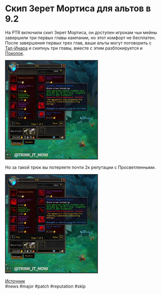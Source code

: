 # Скип Зерет Мортиса для альтов в 9.2

На PTR включили скип Зерет Мортиса, он доступен игрокам чьи мейны завершили три первых главы кампании, но этот комфорт не бесплатен. После завершения первых трех глав, ваши альты могут поговорить с [Тал-Инара](https://ru.wowhead.com/npc=159478) и скипнуь три главы, вместе с этим разблокируется и [Покопок](../Guides/Cypher-of-the-First-Ones-System-Preview.md).

<img src=https://github.com/MagicalCow/TrinkIT-News/blob/main/Sources/Assets/IV64356/IV64356-1.jpg width="300" float=center border=2>

Но за такой трюк вы потеряете почти 2к репутации с Просветленными.

<img src=https://github.com/MagicalCow/TrinkIT-News/blob/main/Sources/Assets/IV64356/IV64356-1.jpg width="300" float=center border=2>

[Источник](https://www.icy-veins.com/forums/topic/64341-zereth-mortis-skip-in-patch-92-the-good-and-the-bad/?tab=comments#comment-343316)  
#news #major #patch #reputation #skip